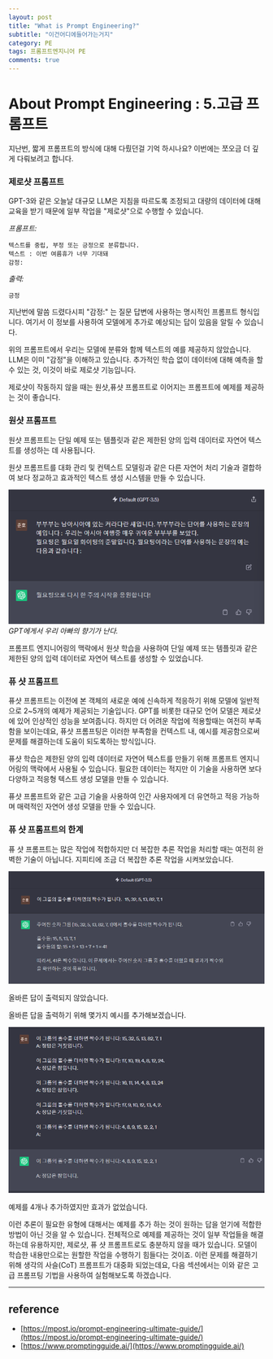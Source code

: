 ```yaml
---
layout: post
title: "What is Prompt Engineering?"
subtitle: "이건어디에들어가는거지"
category: PE
tags: 프롬프트엔지니어 PE
comments: true
---
```


# About Prompt Engineering : 5.고급 프롬프트

지난번, 짧게 프롬프트의 방식에 대해 다뤘던걸 기억 하시나요? 이번에는 쪼오금 더 깊게 다뤄보려고 합니다.

### 제로샷 프롬프트

GPT-3와 같은 오늘날 대규모 LLM은 지침을 따르도록 조정되고 대량의 데이터에 대해 교육을 받기 때문에 일부 작업을 "제로샷"으로 수행할 수 있습니다.

*프롬프트:*

```
텍스트를 중립, 부정 또는 긍정으로 분류합니다.
텍스트 : 이번 여름휴가 너무 기대돼
감정:
```

*출력:*

```
긍정
```

지난번에 말씀 드렸다시피 "감정:" 는 질문 답변에 사용하는 명시적인 프롬프트 형식입니다. 여기서 이 정보를 사용하여 모델에게 추가로 예상되는 답이 있음을 알릴 수 있습니다. 

위의 프롬프트에서 우리는 모델에 분류와 함께 텍스트의 예를 제공하지 않았습니다. LLM은 이미 "감정"을 이해하고 있습니다. 추가적인 학습 없이 데이터에 대해 예측을 할 수 있는 것, 이것이 바로 제로샷 기능입니다.

제로샷이 작동하지 않을 때는 원샷,퓨샷 프롬프트로 이어지는 프롬프트에 예제를 제공하는 것이 좋습니다.

### 원샷 프롬프트

원샷 프롬프트는 단일 예제 또는 템플릿과 같은 제한된 양의 입력 데이터로 자연어 텍스트를 생성하는 데 사용됩니다.

원샷 프롬프트를 대화 관리 및 컨텍스트 모델링과 같은 다른 자연어 처리 기술과 결합하여 보다 정교하고 효과적인 텍스트 생성 시스템을 만들 수 있습니다.

![Untitled](/assets/img/About%20Prompt%20Engineering/prompt5.png)
*GPT에게서 우리 아빠의 향기가 난다.*

프롬프트 엔지니어링의 맥락에서 원샷 학습을 사용하여 단일 예제 또는 템플릿과 같은 제한된 양의 입력 데이터로 자연어 텍스트를 생성할 수 있었습니다.

### 퓨 샷 프롬프트

퓨샷 프롬프트는 이전에 본 객체의 새로운 예에 신속하게 적응하기 위해 모델에 일반적으로 2~5개의 예제가 제공되는 기술입니다. GPT를 비롯한 대규모 언어 모델은 제로샷에 있어 인상적인 성능을 보여줍니다. 하지만 더 어려운 작업에 적용할때는 여전히 부족함을 보이는데요, 퓨샷 프롬프팅은 이러한 부족함을 컨텍스트 내, 예시를 제공함으로써 문제를 해결하는데 도움이 되도록하는 방식입니다. 

퓨샷 학습은 제한된 양의 입력 데이터로 자연어 텍스트를 만들기 위해 프롬프트 엔지니어링의 맥락에서 사용될 수 있습니다. 필요한 데이터는 적지만 이 기술을 사용하면 보다 다양하고 적응형 텍스트 생성 모델을 만들 수 있습니다.

퓨샷 프롬프트와 같은 고급 기술을 사용하여 인간 사용자에게 더 유연하고 적응 가능하며 매력적인 자연어 생성 모델을 만들 수 있습니다.

### 퓨 샷 프롬프트의 한계

퓨 샷 프롬프트는 많은 작업에 적합하지만 더 복잡한 추론 작업을 처리할 때는 여전히 완벽한 기술이 아닙니다. 지피티에 조금 더 복잡한 추론 작업을 시켜보았습니다.

![Untitled](/assets/img/About%20Prompt%20Engineering/prompt5_1.png)

올바른 답이 출력되지 않았습니다. 

올바른 답을 출력하기 위해 몇가지 예시를 추가해보겠습니다.



![Untitled](/assets/img/About%20Prompt%20Engineering/prompt5_2.png)

예제를 4개나 추가하였지만 효과가 없었습니다. 


이런 추론이 필요한 유형에 대해서는 예제를 추가 하는 것이 원하는 답을 얻기에 적합한 방법이 아닌 것을 알 수 있습니다. 전체적으로 예제를 제공하는 것이 일부 작업들을 해결하는데 유용하지만, 제로샷, 퓨 샷 프롬프트로도 충분하지 않을 때가 있습니다. 모델이 학습한 내용만으로는 원할한 작업을 수행하기 힘들다는 것이죠. 이런 문제를 해결하기 위해 생각의 사슬(CoT) 프롬프트가 대중화 되었는데요, 다음 섹션에서는 이와 같은  고급 프롬프팅 기법을 사용하여 실험해보도록 하겠습니다.

---

## reference

- [https://mpost.io/prompt-engineering-ultimate-guide/](https://mpost.io/prompt-engineering-ultimate-guide/)
- [https://www.promptingguide.ai/](https://www.promptingguide.ai/)